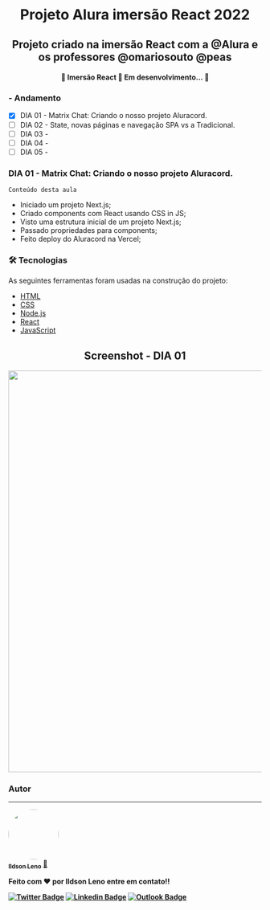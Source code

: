 <h1 align="center">Projeto Alura imersão React 2022</h1>
<h2 align="center">Projeto criado na imersão React com a @Alura e os professores @omariosouto @peas</h2>

<h4 align="center"> 
	🚧  Imersão React 🚀 Em desenvolvimento...  🚧
</h4>

### - Andamento

- [x] DIA 01 - Matrix Chat: Criando o nosso projeto Aluracord.
- [ ] DIA 02 - State, novas páginas e navegação SPA vs a Tradicional.
- [ ] DIA 03 -
- [ ] DIA 04 - 
- [ ] DIA 05 -

<h3>DIA 01 - Matrix Chat: Criando o nosso projeto Aluracord.</h3>

```
Conteúdo desta aula
```
* Iniciado um projeto Next.js;
* Criado components com React usando CSS in JS;
* Visto uma estrutura inicial de um projeto Next.js;
* Passado propriedades para components;
* Feito deploy do Aluracord na Vercel;

### 🛠 Tecnologias

As seguintes ferramentas foram usadas na construção do projeto:

- [HTML](https://developer.mozilla.org/pt-BR/docs/Web/HTML)
- [CSS](https://developer.mozilla.org/pt-BR/docs/Web/CSS)
- [Node.js](https://nodejs.org/en/)
- [React](https://pt-br.reactjs.org/)
- [JavaScript](https://developer.mozilla.org/pt-BR/docs/Web/JavaScript)

<h2 align="center">Screenshot - DIA 01</h2>

<p align="center">
  <a href="https://github.com/newryan/aluracord-matrix/blob/master/assets/DIA_01.gif">
    <img width="800" src="https://github.com/newryan/aluracord-matrix/blob/master/assets/DIA_01.gif">
  </a>
</p>









### Autor
---

<a href="https://github.com/newryan">
 <img style="border-radius: 50%;" src="https://avatars.githubusercontent.com/u/15676557?s=96&v=4" width="100px;" alt=""/>
 <br />
 <sub><b>Ildson Leno</a> <a href="https://github.com/newryan" title="GitHub">🚀</a>


Feito com ❤️ por Ildson Leno entre em contato!!

[![Twitter Badge](https://img.shields.io/badge/-@IldsonLeno-1ca0f1?style=flat-square&labelColor=1ca0f1&logo=twitter&logoColor=white&link=https://twitter.com/IldsonLeno)](https://twitter.com/IldsonLeno)
[![Linkedin Badge](https://img.shields.io/badge/-IldsonLeno-blue?style=flat-square&logo=Linkedin&logoColor=white&link=https://www.linkedin.com/in/ildsonleno/)](https://www.linkedin.com/in/ildsonleno/)
[![Outlook Badge](https://img.shields.io/badge/-ildson.leno@outlook.com-blue?style=flat-square&logo=Outlook&logoColor=white&link=mailto:ildson.leno@outlook.com)](mailto:ildson.leno@outloo.com)
